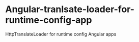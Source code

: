 # Angular-tranlsate-loader-for-runtime-config-app
HttpTranslateLoader for runtime config Angular apps
